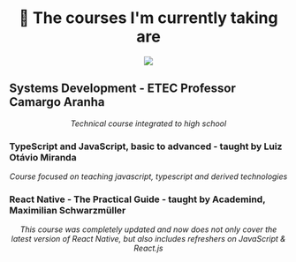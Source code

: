 
<h1 align="center">
🧠 The courses I'm currently taking are </h1>

<p align="center">
   <img src="https://res.cloudinary.com/practicaldev/image/fetch/s--_sk5cfBS--/c_imagga_scale,f_auto,fl_progressive,h_420,q_auto,w_1000/https://dev-to-uploads.s3.amazonaws.com/i/xndmxrfhliweofif9jty.png" style="max-width:100%;">
</p>

## **Systems Development - ETEC Professor Camargo Aranha**

<p align="center">
<em>Technical course integrated to high school</em>
</p>

### **TypeScript and JavaScript, basic to advanced - taught by Luiz Otávio Miranda**

<p align="center">
<em>Course focused on teaching javascript, typescript and derived technologies</em>
</p>

### **React Native - The Practical Guide  - taught by Academind, Maximilian Schwarzmüller**

<p align="center">
<em>This course was completely updated and now does not only cover the latest
version of React Native, but also includes refreshers on JavaScript
& React.js
</em>
</p>
